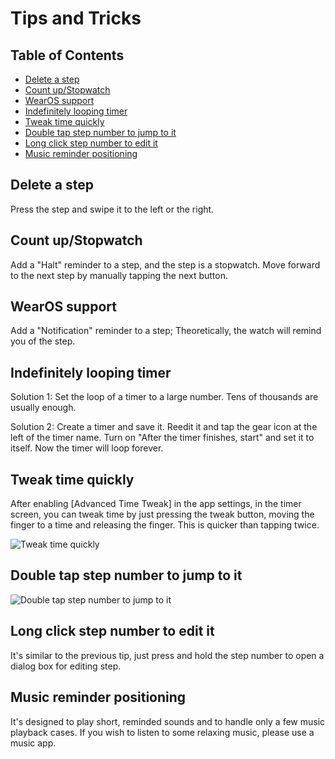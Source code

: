 # Tips and Tricks

## Table of Contents

- [Delete a step](#delete-a-step)
- [Count up/Stopwatch](#count-upstopwatch)
- [WearOS support](#wearos-support)
- [Indefinitely looping timer](#indefinitely-looping-timer)
- [Tweak time quickly](#tweak-time-quickly)
- [Double tap step number to jump to it](#double-tap-step-number-to-jump-to-it)
- [Long click step number to edit it](#long-click-step-number-to-edit-it)
- [Music reminder positioning](#music-reminder-positioning)

## Delete a step

Press the step and swipe it to the left or the right.

## Count up/Stopwatch

Add a "Halt" reminder to a step, and the step is a stopwatch. Move forward to the next step by manually tapping the next button.

## WearOS support

Add a "Notification" reminder to a step; Theoretically, the watch will remind you of the step.

## Indefinitely looping timer

Solution 1: Set the loop of a timer to a large number. Tens of thousands are usually enough.

Solution 2: Create a timer and save it. Reedit it and tap the gear icon at the left of the timer name. Turn on "After the timer finishes, start" and set it to itself. Now the timer will loop forever.

## Tweak time quickly

After enabling [Advanced Time Tweak] in the app settings, in the timer screen, you can tweak time by just pressing the tweak button, moving the finger to a time and releasing the finger. This is quicker than tapping twice.

![Tweak time quickly](../images/tweak-time-quickly.webp)

## Double tap step number to jump to it

![Double tap step number to jump to it](../images/double-tap-to-jump.webp)

## Long click step number to edit it

It's similar to the previous tip, just press and hold the step number to open a dialog box for editing step.

## Music reminder positioning

It's designed to play short, reminded sounds and to handle only a few music playback cases. If you wish to listen to some relaxing music, please use a music app.
